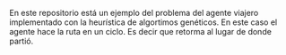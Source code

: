 En este repositorio está un ejemplo del problema del agente viajero implementado con la heurística de algortimos genéticos. En este caso el agente hace la ruta en un ciclo. Es decir que retorma al lugar de donde partió.
